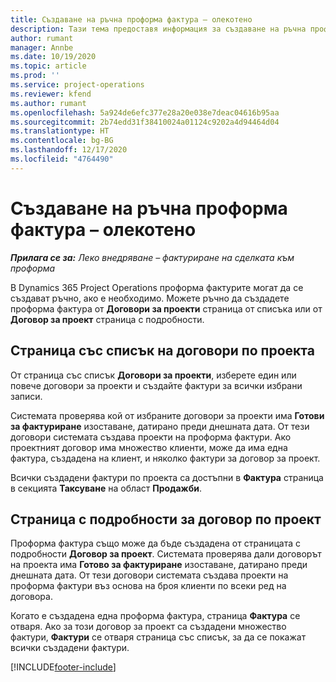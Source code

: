 ```yaml
---
title: Създаване на ръчна проформа фактура – олекотено
description: Тази тема предоставя информация за създаване на ръчна проформа фактура в Project Operations.
author: rumant
manager: Annbe
ms.date: 10/19/2020
ms.topic: article
ms.prod: ''
ms.service: project-operations
ms.reviewer: kfend
ms.author: rumant
ms.openlocfilehash: 5a924de6efc377e28a20e038e7deac04616b95aa
ms.sourcegitcommit: 2b74edd31f38410024a01124c9202a4d94464d04
ms.translationtype: HT
ms.contentlocale: bg-BG
ms.lasthandoff: 12/17/2020
ms.locfileid: "4764490"
---
```

# <a name="create-a-manual-proforma-invoice---lite"></a>Създаване на ръчна проформа фактура – олекотено

_**Прилага се за:** Леко внедряване – фактуриране на сделката към проформа_

В Dynamics 365 Project Operations проформа фактурите могат да се създават ръчно, ако е необходимо. Можете ръчно да създадете проформа фактура от **Договори за проекти** страница от списъка или от **Договор за проект** страница с подробности.

##  <a name="project-contracts-list-page"></a>Страница със списък на договори по проекта

От страница със списък **Договори за проекти**, изберете един или повече договори за проекти и създайте фактури за всички избрани записи.

Системата проверява кой от избраните договори за проекти има **Готови за фактуриране** изоставане, датирано преди днешната дата. От тези договори системата създава проекти на проформа фактури. Ако проектният договор има множество клиенти, може да има една фактура, създадена на клиент, и няколко фактури за договор за проект.

Всички създадени фактури по проекта са достъпни в **Фактура** страница в секцията **Таксуване** на област **Продажби**.

## <a name="project-contract-details-page"></a>Страница с подробности за договор по проект

Проформа фактура също може да бъде създадена от страницата с подробности **Договор за проект**. Системата проверява дали договорът на проекта има **Готово за фактуриране** изоставане, датирано преди днешната дата. От тези договори системата създава проекти на проформа фактури въз основа на броя клиенти по всеки ред на договора.

Когато е създадена една проформа фактура, страница **Фактура** се отваря. Ако за този договор за проект са създадени множество фактури, **Фактури** се отваря страница със списък, за да се покажат всички създадени фактури.


[!INCLUDE[footer-include](../../includes/footer-banner.md)]